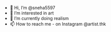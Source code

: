 - 👋 Hi, I’m @sneha5597
- 👀 I’m interested in art
- 🌱 I’m currently doing realism 
- 📫 How to reach me - on Instagram @artist.thk 
